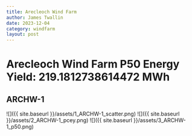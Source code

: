 ```yaml
---
title: Arecleoch Wind Farm
author: James Twallin
date: 2023-12-04
category: windfarm
layout: post
---
```

# Arecleoch Wind Farm P50 Energy Yield: 219.1812738614472 MWh

ARCHW-1
-------------
![]({{ site.baseurl }}/assets/1_ARCHW-1_scatter.png)
![]({{ site.baseurl }}/assets/2_ARCHW-1_pcey.png)
![]({{ site.baseurl }}/assets/3_ARCHW-1_p50.png)

